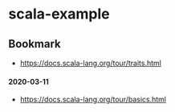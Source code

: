 # scala-example

## Bookmark
- <https://docs.scala-lang.org/tour/traits.html>
#### 2020-03-11
- <https://docs.scala-lang.org/tour/basics.html>